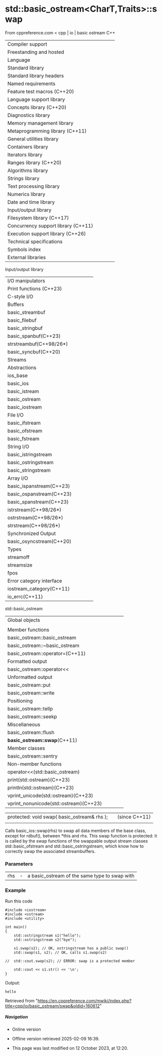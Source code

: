 # std::basic_ostream<CharT,Traits>::swap

From cppreference.com
< cpp‎ | io‎ | basic ostream
C++

|  |  |  |  |  |
| --- | --- | --- | --- | --- |
| Compiler support | | | | |
| Freestanding and hosted | | | | |
| Language | | | | |
| Standard library | | | | |
| Standard library headers | | | | |
| Named requirements | | | | |
| Feature test macros (C++20) | | | | |
| Language support library | | | | |
| Concepts library (C++20) | | | | |
| Diagnostics library | | | | |
| Memory management library | | | | |
| Metaprogramming library (C++11) | | | | |
| General utilities library | | | | |
| Containers library | | | | |
| Iterators library | | | | |
| Ranges library (C++20) | | | | |
| Algorithms library | | | | |
| Strings library | | | | |
| Text processing library | | | | |
| Numerics library | | | | |
| Date and time library | | | | |
| Input/output library | | | | |
| Filesystem library (C++17) | | | | |
| Concurrency support library (C++11) | | | | |
| Execution support library (C++26) | | | | |
| Technical specifications | | | | |
| Symbols index | | | | |
| External libraries | | | | |

Input/output library

|  |  |  |  |  |
| --- | --- | --- | --- | --- |
| I/O manipulators | | | | |
| Print functions (C++23) | | | | |
| C-style I/O | | | | |
| Buffers | | | | |
| basic_streambuf | | | | |
| basic_filebuf | | | | |
| basic_stringbuf | | | | |
| basic_spanbuf(C++23) | | | | |
| strstreambuf(C++98/26\*) | | | | |
| basic_syncbuf(C++20) | | | | |
| Streams | | | | |
| Abstractions | | | | |
| ios_base | | | | |
| basic_ios | | | | |
| basic_istream | | | | |
| basic_ostream | | | | |
| basic_iostream | | | | |
| File I/O | | | | |
| basic_ifstream | | | | |
| basic_ofstream | | | | |
| basic_fstream | | | | |
| String I/O | | | | |
| basic_istringstream | | | | |
| basic_ostringstream | | | | |
| basic_stringstream | | | | |
| Array I/O | | | | |
| basic_ispanstream(C++23) | | | | |
| basic_ospanstream(C++23) | | | | |
| basic_spanstream(C++23) | | | | |
| istrstream(C++98/26\*) | | | | |
| ostrstream(C++98/26\*) | | | | |
| strstream(C++98/26\*) | | | | |
| Synchronized Output | | | | |
| basic_osyncstream(C++20) | | | | |
| Types | | | | |
| streamoff | | | | |
| streamsize | | | | |
| fpos | | | | |
| Error category interface | | | | |
| iostream_category(C++11) | | | | |
| io_errc(C++11) | | | | |

std::basic_ostream

|  |  |  |  |  |
| --- | --- | --- | --- | --- |
| Global objects | | | | |
| |  |  |  |  |  | | --- | --- | --- | --- | --- | | coutwcout | | | | | | |  |  |  |  |  | | --- | --- | --- | --- | --- | | cerrwcerr | | | | | | |  |  |  |  |  | | --- | --- | --- | --- | --- | | clogwclog | | | | | |
| Member functions | | | | |
| basic_ostream::basic_ostream | | | | |
| basic_ostream::~basic_ostream | | | | |
| basic_ostream::operator=(C++11) | | | | |
| Formatted output | | | | |
| basic_ostream::operator<< | | | | |
| Unformatted output | | | | |
| basic_ostream::put | | | | |
| basic_ostream::write | | | | |
| Positioning | | | | |
| basic_ostream::tellp | | | | |
| basic_ostream::seekp | | | | |
| Miscellaneous | | | | |
| basic_ostream::flush | | | | |
| ****basic_ostream::swap****(C++11) | | | | |
| Member classes | | | | |
| basic_ostream::sentry | | | | |
| Non-member functions | | | | |
| operator<<(std::basic_ostream) | | | | |
| print(std::ostream)(C++23) | | | | |
| println(std::ostream)(C++23) | | | | |
| vprint_unicode(std::ostream)(C++23) | | | | |
| vprint_nonunicode(std::ostream)(C++23) | | | | |

|  |  |  |
| --- | --- | --- |
| protected:  void swap( basic_ostream& rhs ); |  | (since C++11) |
|  |  |  |

Calls basic_ios::swap(rhs) to swap all data members of the base class, except for rdbuf(), between \*this and rhs. This swap function is protected: it is called by the swap functions of the swappable output stream classes std::basic_ofstream and std::basic_ostringstream, which know how to correctly swap the associated streambuffers.

### Parameters

|  |  |  |
| --- | --- | --- |
| rhs | - | a basic_ostream of the same type to swap with |

### Example

Run this code

```
#include <iostream>
#include <sstream>
#include <utility>
 
int main()
{
    std::ostringstream s1("hello");
    std::ostringstream s2("bye");
 
    s1.swap(s2); // OK, ostringstream has a public swap()
    std::swap(s1, s2); // OK, calls s1.swap(s2)
 
//  std::cout.swap(s2); // ERROR: swap is a protected member
 
    std::cout << s1.str() << '\n';
}

```

Output:

```
hello

```

Retrieved from "<https://en.cppreference.com/mwiki/index.php?title=cpp/io/basic_ostream/swap&oldid=160612>"

##### Navigation

- Online version
- Offline version retrieved 2025-02-09 16:39.

- This page was last modified on 12 October 2023, at 12:20.